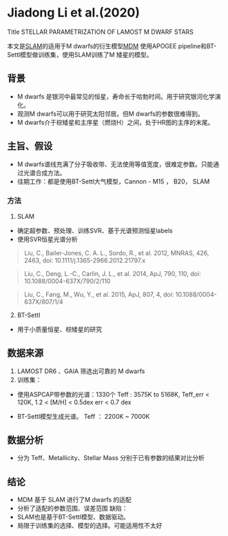 # Jiadong Li et al.(2020)


Title
STELLAR PARAMETRIZATION OF LAMOST M DWARF STARS

本文是[SLAM]()的适用于M dwarfs的衍生模型[MDM]()
使用APOGEE pipeline和BT-Settl模型做训练集，使用SLAM训练了M 矮星的模型。

## 背景
+ M dwarfs 是银河中最常见的恒星，寿命长于哈勃时间。用于研究银河化学演化。
+ 观测M dwarfs可以用于研究太阳邻居。但M dwarfs的参数很难得到。
+ M dwarfs介于棕矮星和主序星（燃烧H）之间，处于HR图的主序的末尾。

## 主旨、假设
+ M dwarfs谱线充满了分子吸收带、无法使用等值宽度，很难定参数。只能通过光谱合成方法。
+ 往期工作：都是使用BT-Settl大气模型，Cannon - M15 ， B20， SLAM

### 方法
1. SLAM
+ 确定超参数、预处理、训练SVR、基于光谱预测恒星labels
+ 使用SVR恒星光谱分析
> Liu, C., Bailer-Jones, C. A. L., Sordo, R., et al. 2012,
MNRAS, 426, 2463,
doi: 10.1111/j.1365-2966.2012.21797.x

> Liu, C., Deng, L.-C., Carlin, J. L., et al. 2014, ApJ, 790,
110, doi: 10.1088/0004-637X/790/2/110

> Liu, C., Fang, M., Wu, Y., et al. 2015, ApJ, 807, 4,
doi: 10.1088/0004-637X/807/1/4

2. BT-Settl
+ 用于小质量恒星、棕矮星的研究


## 数据来源
1. LAMOST DR6 、GAIA 筛选出可靠的 M dwarfs
2. 训练集：
+ 使用ASPCAP带参数的光谱：1330个
Teff : 3575K to 5168K, 
Teff_err < 120K, 
1.2 < [M/H] < 0.5dex   err < 0.7 dex

+ BT-Settl模型生成光谱。
Teff ： 2200K ~ 7000K

## 数据分析
+ 分为 Teff、Metallicity、Stellar Mass 分别于已有参数的结果对比分析


## 结论
+ MDM 基于 SLAM 进行了M dwarfs 的适配
+ 分析了适配的参数范围、误差范围
缺陷：
+ SLAM也是基于BT-Settl模型、数据驱动。
+ 局限于训练集的选择、模型的选择。可能适用性不太好

